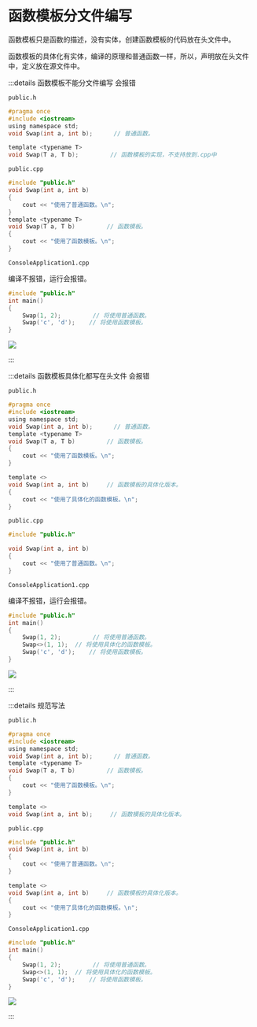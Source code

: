 # **函数模板分文件编写**



函数模板只是函数的描述，没有实体，创建函数模板的代码放在头文件中。



函数模板的具体化有实体，编译的原理和普通函数一样，所以，声明放在头文件中，定义放在源文件中。





:::details  函数模板不能分文件编写 会报错



`public.h`

```c
#pragma once
#include <iostream>         
using namespace std;        
void Swap(int a, int b);      // 普通函数。

template <typename T>
void Swap(T a, T b);         // 函数模板的实现，不支持放到.cpp中

```

`public.cpp`

```c
#include "public.h"
void Swap(int a, int b)     
{
	cout << "使用了普通函数。\n";
}
template <typename T>
void Swap(T a, T b)         // 函数模板。
{
	cout << "使用了函数模板。\n";
}
```

`ConsoleApplication1.cpp`

编译不报错，运行会报错。

```c
#include "public.h"
int main()
{
	Swap(1, 2);         // 将使用普通函数。
	Swap('c', 'd');    // 将使用函数模板。
}
```

![](https://blogwnx-bucket.oss-cn-beijing.aliyuncs.com/img/image-20240414113618800.png)

:::







:::details 函数模板具体化都写在头文件 会报错

`public.h`

```c
#pragma once
#include <iostream>         
using namespace std;        
void Swap(int a, int b);      // 普通函数。
template <typename T>
void Swap(T a, T b)         // 函数模板。
{
	cout << "使用了函数模板。\n";
}

template <>
void Swap(int a, int b)     // 函数模板的具体化版本。
{
	cout << "使用了具体化的函数模板。\n";
}
```

`public.cpp`

```c
#include "public.h"

void Swap(int a, int b)     
{
	cout << "使用了普通函数。\n";
}
```

`ConsoleApplication1.cpp`

编译不报错，运行会报错。

```c
#include "public.h"
int main()
{
	Swap(1, 2);         // 将使用普通函数。
	Swap<>(1, 1);  // 将使用具体化的函数模板。
	Swap('c', 'd');    // 将使用函数模板。
}
```

![](https://blogwnx-bucket.oss-cn-beijing.aliyuncs.com/img/image-20240414114027000%5B1%5D.png)

:::



:::details 规范写法



`public.h`

```c
#pragma once
#include <iostream>         
using namespace std;        
void Swap(int a, int b);      // 普通函数。
template <typename T>
void Swap(T a, T b)         // 函数模板。
{
	cout << "使用了函数模板。\n";
}

template <>
void Swap(int a, int b);     // 函数模板的具体化版本。
```

`public.cpp`

```c
#include "public.h"
void Swap(int a, int b)     
{
	cout << "使用了普通函数。\n";
}

template <>
void Swap(int a, int b)     // 函数模板的具体化版本。
{
	cout << "使用了具体化的函数模板。\n";
}
```

`ConsoleApplication1.cpp`

```c
#include "public.h"
int main()
{
	Swap(1, 2);         // 将使用普通函数。
	Swap<>(1, 1);  // 将使用具体化的函数模板。
	Swap('c', 'd');    // 将使用函数模板。
}
```

![](https://blogwnx-bucket.oss-cn-beijing.aliyuncs.com/img/image-20240414114623102.png)

:::